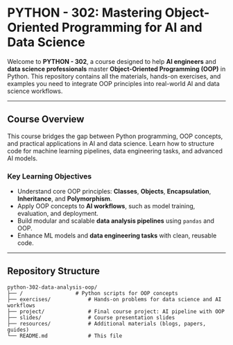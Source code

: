 # **PYTHON - 302: Mastering Object-Oriented Programming for AI and Data Science**

Welcome to **PYTHON - 302**, a course designed to help **AI engineers** and **data science professionals** master **Object-Oriented Programming (OOP)** in Python. This repository contains all the materials, hands-on exercises, and examples you need to integrate OOP principles into real-world AI and data science workflows.

---

## **Course Overview**
This course bridges the gap between Python programming, OOP concepts, and practical applications in AI and data science. Learn how to structure code for machine learning pipelines, data engineering tasks, and advanced AI models.

### **Key Learning Objectives**
- Understand core OOP principles: **Classes**, **Objects**, **Encapsulation**, **Inheritance**, and **Polymorphism**.
- Apply OOP concepts to **AI workflows**, such as model training, evaluation, and deployment.
- Build modular and scalable **data analysis pipelines** using `pandas` and OOP.
- Enhance ML models and **data engineering tasks** with clean, reusable code.

---

## **Repository Structure**
```plaintext
python-302-data-analysis-oop/
├── /                 # Python scripts for OOP concepts
├── exercises/            # Hands-on problems for data science and AI workflows
├── project/              # Final course project: AI pipeline with OOP
├── slides/               # Course presentation slides
├── resources/            # Additional materials (blogs, papers, guides)
└── README.md             # This file
